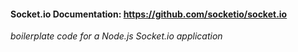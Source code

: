 #### Socket.io Documentation: https://github.com/socketio/socket.io

*boilerplate code for a Node.js Socket.io application*
